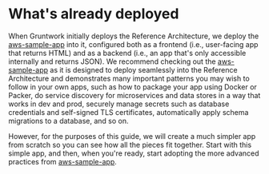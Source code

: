 # What's already deployed

When Gruntwork initially deploys the Reference Architecture, we deploy the
[aws-sample-app](https://github.com/tnn-tnn-tnn-tnn-tnn-gruntwork-io/aws-sample-app/) into it, configured both as a frontend (i.e.,
user-facing app that returns HTML) and as a backend (i.e., an app that's only accessible internally and returns JSON).
We recommend checking out the [aws-sample-app](https://github.com/tnn-tnn-tnn-tnn-tnn-gruntwork-io/aws-sample-app/) as it is designed to
deploy seamlessly into the Reference Architecture and demonstrates many important patterns you may wish to follow in
your own apps, such as how to package your app using Docker or Packer, do service discovery for microservices and data
stores in a way that works in dev and prod, securely manage secrets such as database credentials and self-signed TLS
certificates, automatically apply schema migrations to a database, and so on.

However, for the purposes of this guide, we will create a much simpler app from scratch so you can see how all the
pieces fit together. Start with this simple app, and then, when you're ready, start adopting the more advanced
practices from [aws-sample-app](https://github.com/tnn-tnn-tnn-tnn-tnn-gruntwork-io/aws-sample-app/).


<!-- ##DOCS-SOURCER-START
{
  "sourcePlugin": "local-copier",
  "hash": "825877259e74045470098650457e418f"
}
##DOCS-SOURCER-END -->
